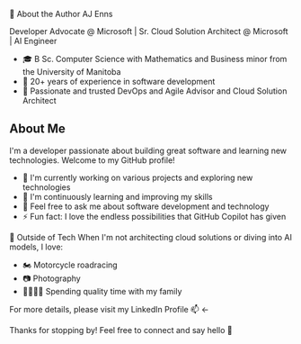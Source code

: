 👤 About the Author
AJ Enns

Developer Advocate @ Microsoft | Sr. Cloud Solution Architect @ Microsoft | AI Engineer

- 🎓 B Sc. Computer Science with Mathematics and Business minor from the University of Manitoba
- 🧠 20+ years of experience in software development
- 🔐 Passionate and trusted DevOps and Agile Advisor and Cloud Solution Architect

## About Me

I'm a developer passionate about building great software and learning new technologies. Welcome to my GitHub profile!

- 🔭 I'm currently working on various projects and exploring new technologies
- 🌱 I'm continuously learning and improving my skills
- 💬 Feel free to ask me about software development and technology
- ⚡ Fun fact: I love the endless possibilities that GitHub Copilot has given

🌴 Outside of Tech
When I'm not architecting cloud solutions or diving into AI models, I love:
- 🏍️ Motorcycle roadracing
- 📷 Photography
- 👨‍👩‍👧‍👦 Spending quality time with my family

For more details, please visit my LinkedIn Profile 📫 <-

Thanks for stopping by! Feel free to connect and say hello 👋
